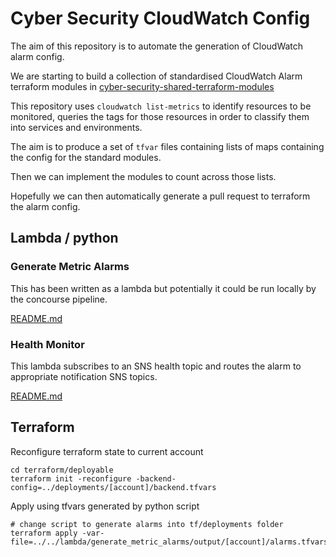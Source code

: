 # Cyber Security CloudWatch Config

The aim of this repository is to automate the generation of CloudWatch 
alarm config. 

We are starting to build a collection of standardised CloudWatch Alarm 
terraform modules in 
[cyber-security-shared-terraform-modules](https://github.com/alphagov/cyber-security-shared-terraform-modules)

This repository uses `cloudwatch list-metrics` to identify resources to be 
monitored, queries the tags for those resources in order to classify them 
into services and environments. 

The aim is to produce a set of `tfvar` files containing lists of maps 
containing the config for the standard modules. 

Then we can implement the modules to count across those lists. 

Hopefully we can then automatically generate a pull request to terraform 
the alarm config. 

## Lambda / python

### Generate Metric Alarms
This has been written as a lambda but potentially it could be run locally 
by the concourse pipeline.

[README.md](lambda/generate_metric_alarms/README.md) 

### Health Monitor
This lambda subscribes to an SNS health topic and routes the alarm to 
appropriate notification SNS topics. 
 
[README.md](lambda/health_monitor/README.md)

## Terraform 

Reconfigure terraform state to current account
```
cd terraform/deployable 
terraform init -reconfigure -backend-config=../deployments/[account]/backend.tfvars
```

Apply using tfvars generated by python script
```
# change script to generate alarms into tf/deployments folder
terraform apply -var-file=../../lambda/generate_metric_alarms/output/[account]/alarms.tfvars 
```
